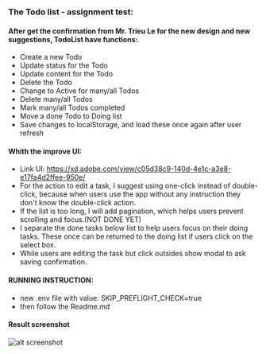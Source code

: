 ### The Todo list - assignment test:

#### After get the confirmation from Mr. Trieu Le for the new design and new suggestions, TodoList have functions:
+ Create a new Todo
+ Update status for the Todo
+ Update content for the Todo
+ Delete the Todo
+ Change to Active for many/all Todos
+ Delete many/all Todos
+ Mark many/all Todos completed
+ Move a done Todo to Doing list
+ Save changes to localStorage, and load these once again after user refresh

#### Whith the improve UI:

+ Link UI: https://xd.adobe.com/view/c05d38c9-140d-4e1c-a3e8-e17fa4d2ffee-950e/ 
+ For the action to edit a task, I suggest using one-click instead of double-click, because when users use the app without any instruction they don't know the double-click action.
+ If the list is too long, I will add pagination, which helps users prevent scrolling and focus.(NOT DONE YET)
+ I separate the done tasks below list to help users focus on their doing tasks. These once can be returned to the doing list if users click on the select box.
+ While users are editing the task but click outsides show modal to ask saving confirmation.

#### RUNNING INSTRUCTION:

+ new .env file with value: SKIP_PREFLIGHT_CHECK=true
+ then follow the Readme.md

#### Result screenshot
![alt screenshot](https://github.com/Hanv2itedu/mana-do/ScreenShot.png?raw=true)
